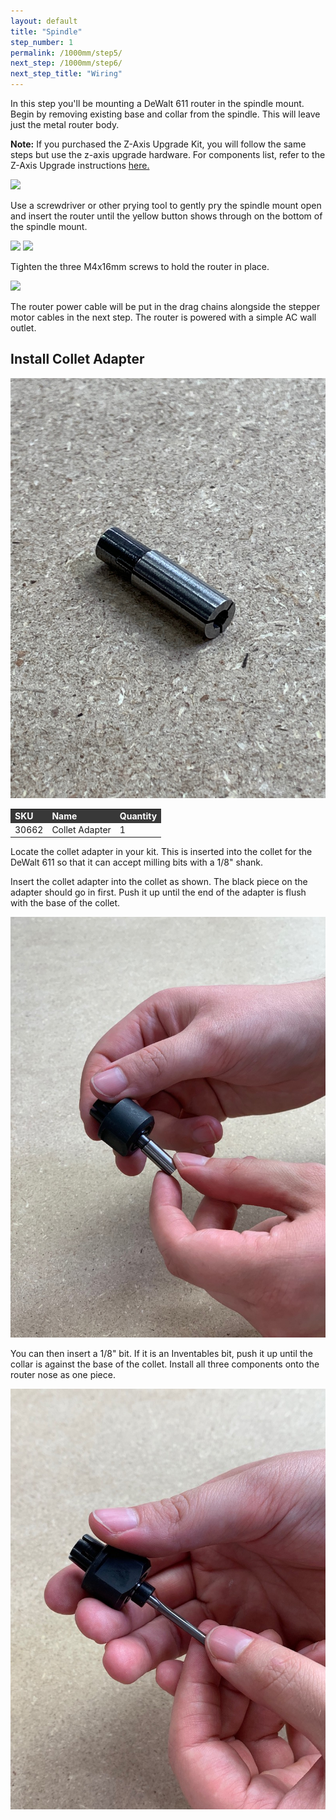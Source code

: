```yaml
---
layout: default
title: "Spindle"
step_number: 1
permalink: /1000mm/step5/
next_step: /1000mm/step6/
next_step_title: "Wiring"
---
```

In this step you'll be mounting a DeWalt 611 router in the spindle mount. Begin by removing existing base and collar from the spindle. This will leave just the metal router body.<br>
<div class="note">
    <i class="fa fa-hand-o-right"></i>
     <span class="note-text">
    <p><strong>Note:</strong> If you purchased the Z-Axis Upgrade Kit, you will follow the same steps but use the z-axis upgrade hardware. For components list, refer to the Z-Axis Upgrade instructions <a href="https://x-carve-instructions.inventables.com/upgrade/step7/" target="_blank"> here.</a></p>
     </span>
</div>
<img src="./photo/jpfs_DSC2846.jpg">

Use a screwdriver or other prying tool to gently pry the spindle mount open and insert the router until the yellow button shows through on the bottom of the spindle mount.

<img src="./photo/jpfs_DSC2850.jpg">
<img src="./photo/jpfs_DSC2856.jpg">

Tighten the three M4x16mm screws to hold the router in place.

<img src="./photo/jpfs_DSC2858.jpg">

The router power cable will be put in the drag chains alongside the stepper motor cables in the next step. The router is powered with a simple AC wall outlet.

<div class="step-card">
<h2 id="install-collet-adapter">
  <strong>Install Collet Adapter</strong></h2>
  
  
 <img src="./photo/colletadapter1.JPG">
 
 <br>
 
 <table>
  <tr style="color:#fff;background: #383838;">
    		<td> <b><span class="caps">SKU</span></b> </td>
			<td> <b>Name</b> </td>
			<td> <b>Quantity</b> </td>
  </tr>
  <tr>
    <td> 30662 </td>
    <td> Collet Adapter </td>
    <td> 1 </td>
  </tr>
  </table> 
  
 Locate the collet adapter in your kit. This is inserted into the collet for the DeWalt 611 so that it can accept milling bits with a 1/8" shank.
  
 Insert the collet adapter into the collet as shown. The black piece on the adapter should go in first. Push it up until the end of the adapter is flush with the base of the collet.
 
 <img src="./photo/colletadapter2.JPG"> 
 
 <br>
 
 You can then insert a 1/8" bit. If it is an Inventables bit, push it up until the collar is against the base of the collet. Install all three components onto the router nose as one piece.
 
 <img src="./photo/colletadapter3.JPG"> 
